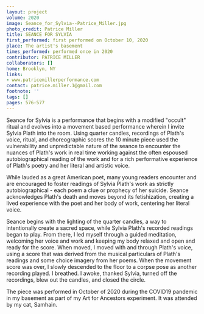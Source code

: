 ```yaml
---
layout: project
volume: 2020
image: Seance_for_Sylvia--Patrice_Miller.jpg
photo_credit: Patrice Miller
title: SEANCE FOR SYLVIA
first_performed: first performed on October 10, 2020
place: The artist's basement
times_performed: performed once in 2020
contributor: PATRICE MILLER
collaborators: []
home: Brooklyn, NY
links:
- www.patricemillerperformance.com
contact: patrice.miller.1@gmail.com
footnote: ''
tags: []
pages: 576-577
---
```




Seance for Sylvia is a performance that begins with a modified "occult" ritual and evolves into a movement based performance wherein I invite Sylvia Plath into the room. Using quarter candles, recordings of Plath's voice, ritual, and choreographic scores the 10 minute piece used the vulnerability and unpredictable nature of the seance to encounter the nuances of Plath's work in real time working against the often espoused autobiographical reading of the work and for a rich performative experience of Plath's poetry and her literal and artistic voice.

While lauded as a great American poet, many young readers encounter and are encouraged to foster readings of Sylvia Plath's work as strictly autobiographical - each poem a clue or prophecy of her suicide. Seance acknowledges Plath's death and moves beyond its fetishization, creating a lived experience with the poet and her body of work, centering her literal voice.

Seance begins with the lighting of the quarter candles, a way to intentionally create a sacred space, while Sylvia Plath's recorded readings began to play. From there, I led myself through a guided meditation, welcoming her voice and work and keeping my body relaxed and open and ready for the score. When moved, I moved with and through Plath's voice, using a score that was derived from the musical particulars of Plath's readings and some choice imagery from her poems. When the movement score was over, I slowly descended to the floor to a corpse pose as another recording played. I breathed. I awoke, thanked Sylvia, turned off the recordings, blew out the candles, and closed the circle.

The piece was performed in October of 2020 during the COVID19 pandemic in my basement as part of my Art for Ancestors experiment. It was attended by my cat, Samhain.
